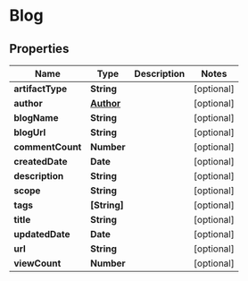 # Blog

## Properties
Name | Type | Description | Notes
------------ | ------------- | ------------- | -------------
**artifactType** | **String** |  | [optional] 
**author** | [**Author**](Author.md) |  | [optional] 
**blogName** | **String** |  | [optional] 
**blogUrl** | **String** |  | [optional] 
**commentCount** | **Number** |  | [optional] 
**createdDate** | **Date** |  | [optional] 
**description** | **String** |  | [optional] 
**scope** | **String** |  | [optional] 
**tags** | **[String]** |  | [optional] 
**title** | **String** |  | [optional] 
**updatedDate** | **Date** |  | [optional] 
**url** | **String** |  | [optional] 
**viewCount** | **Number** |  | [optional] 
